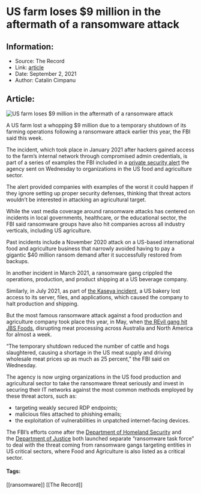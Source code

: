 # US farm loses $9 million in the aftermath of a ransomware attack
### 

## Information:
+ Source: The Record
+ Link: [article](https://therecord.media/us-farm-loses-9-million-in-the-aftermath-of-a-ransomware-attack/)
+ Date: September 2, 2021
+ Author: Catalin Cimpanu


## Article:
![US farm loses $9 million in the aftermath of a ransomware attack](https://therecord.media/wp-content/uploads/2021/08/agriculture.jpg)

A US farm lost a whopping $9 million due to a temporary shutdown of its farming operations following a ransomware attack earlier this year, the FBI said this week.


The incident, which took place in January 2021 after hackers gained access to the farm’s internal network through compromised admin credentials, is part of a series of examples the FBI included in a [private security alert](https://www.documentcloud.org/documents/21053957-fbi-tlp-white-pin-cyber-criminal-actors-targeting-food-agriculture-sector-ansomware-attacks-9-1-21) the agency sent on Wednesday to organizations in the US food and agriculture sector.


The alert provided companies with examples of the worst it could happen if they ignore setting up proper security defenses, thinking that threat actors wouldn’t be interested in attacking an agricultural target.


While the vast media coverage around ransomware attacks has centered on incidents in local governments, healthcare, or the educational sector, the FBI said ransomware groups have also hit companies across all industry verticals, including US agriculture.


Past incidents include a November 2020 attack on a US-based international food and agriculture business that narrowly avoided having to pay a gigantic $40 million ransom demand after it successfully restored from backups.


In another incident in March 2021, a ransomware gang crippled the operations, production, and product shipping at a US beverage company.


Similarly, in July 2021, as part of [the Kaseya incident](https://therecord.media/revil-ransomware-executes-supply-chain-attack-via-malicious-kaseya-update/), a US bakery lost access to its server, files, and applications, which caused the company to halt production and shipping.


But the most famous ransomware attack against a food production and agriculture company took place this year, in May, when [the REvil gang hit JBS Foods](https://en.wikipedia.org/wiki/JBS_S.A.#Cyberattack), disrupting meat processing across Australia and North America for almost a week.


“The temporary shutdown reduced the number of cattle and hogs slaughtered, causing a shortage in the US meat supply and driving wholesale meat prices up as much as 25 percent,” the FBI said on Wednesday.


The agency is now urging organizations in the US food production and agricultural sector to take the ransomware threat seriously and invest in securing their IT networks against the most common methods employed by these threat actors, such as:


* targeting weakly secured RDP endpoints;
* malicious files attached to phishing emails;
* the exploitation of vulnerabilities in unpatched internet-facing devices.


The FBI’s efforts come after the [Department of Homeland Security](https://therecord.media/new-ransomware-task-force-wants-wants-more-support-for-victims-who-dont-pay/) and the [Depar](https://www.justice.gov/opa/pr/us-government-launches-first-one-stop-ransomware-resource-stopransomwaregov)[t](https://www.justice.gov/opa/pr/us-government-launches-first-one-stop-ransomware-resource-stopransomwaregov)[ment of Justice](https://www.justice.gov/opa/pr/us-government-launches-first-one-stop-ransomware-resource-stopransomwaregov) both launched separate “ransomware task force” to deal with the threat coming from ransomware gangs targeting entities in US critical sectors, where Food and Agriculture is also listed as a critical sector.





#### Tags:
[[ransomware]] [[The Record]]
